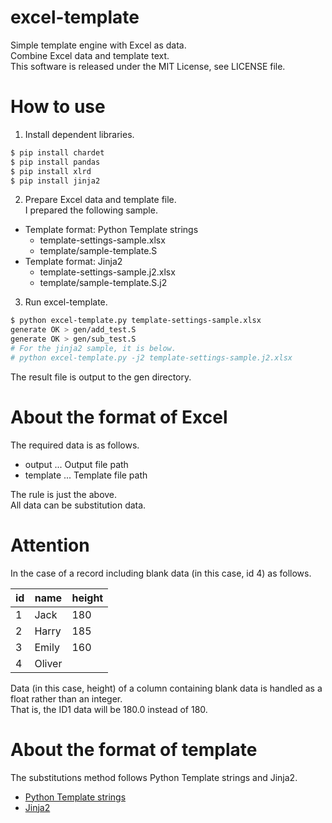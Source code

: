 # excel-template
Simple template engine with Excel as data.  
Combine Excel data and template text.  
This software is released under the MIT License, see LICENSE file.

# How to use

1. Install dependent libraries.  
```sh
$ pip install chardet
$ pip install pandas
$ pip install xlrd
$ pip install jinja2
```

2. Prepare Excel data and template file.  
I prepared the following sample.  
* Template format: Python Template strings  
  - template-settings-sample.xlsx  
  - template/sample-template.S
* Template format: Jinja2  
  - template-settings-sample.j2.xlsx  
  - template/sample-template.S.j2

3. Run excel-template.  
```sh
$ python excel-template.py template-settings-sample.xlsx
generate OK > gen/add_test.S
generate OK > gen/sub_test.S
# For the jinja2 sample, it is below.
# python excel-template.py -j2 template-settings-sample.j2.xlsx

```

The result file is output to the gen directory.

# About the format of Excel
The required data is as follows.
- output ... Output file path  
- template ... Template file path  

The rule is just the above.  
All data can be substitution data.

# Attention

In the case of a record including blank data (in this case, id 4) as follows.

| id |  name   | height |
| -- | ------- | ------ |
|  1 |  Jack   |   180  |
|  2 |  Harry  |   185  |
|  3 |  Emily  |   160  |
|  4 |  Oliver |        |

Data (in this case, height) of a column containing blank data is handled as a float rather than an integer.  
That is, the ID1 data will be 180.0 instead of 180.

# About the format of template
The substitutions method follows Python Template strings and Jinja2.  

- [Python Template strings](https://docs.python.org/3/library/string.html#template-strings)
- [Jinja2](http://jinja.pocoo.org/)

